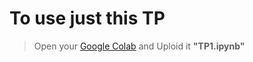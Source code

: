 # **To use just this TP**
> Open your [Google Colab](https://colab.research.google.com/) and Uploid it **"TP1.ipynb"**